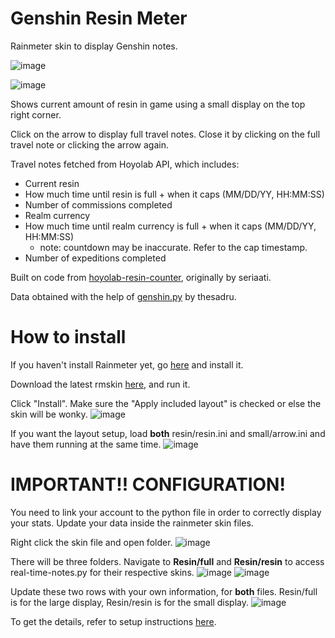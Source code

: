 # Genshin Resin Meter
Rainmeter skin to display Genshin notes.

![image](https://github.com/eileenthg/resin-meter/assets/40307498/5371ac10-6293-49e8-a0a5-deb33496e482)

![image](https://github.com/eileenthg/resin-meter/assets/40307498/ebabfac7-05d8-4951-8b54-1c0e69724b4e)

Shows current amount of resin in game using a small display on the top right corner.

Click on the arrow to display full travel notes. Close it by clicking on the full travel note or clicking the arrow again.

Travel notes fetched from Hoyolab API, which includes:
- Current resin
- How much time until resin is full + when it caps (MM/DD/YY, HH:MM:SS)
- Number of commissions completed
- Realm currency
- How much time until realm currency is full + when it caps (MM/DD/YY, HH:MM:SS)
  - note: countdown may be inaccurate. Refer to the cap timestamp.
- Number of expeditions completed

Built on code from [hoyolab-resin-counter](https://github.com/eileenthg/hoyolab-resin-counter-3.0/blob/main/README.md), originally by seriaati.

Data obtained with the help of [genshin.py](https://github.com/thesadru/genshin.py) by thesadru.

# How to install
If you haven't install Rainmeter yet, go [here](https://www.rainmeter.net/) and install it.

Download the latest rmskin [here](https://github.com/eileenthg/resin-meter/releases/), and run it.

Click "Install". Make sure the "Apply included layout" is checked or else the skin will be wonky.
![image](https://github.com/eileenthg/resin-meter/assets/40307498/db29b7f6-b13f-4699-aa28-74cb3caab14c)

If you want the layout setup, load **both** resin/resin.ini and small/arrow.ini and have them running at the same time.
![image](https://github.com/eileenthg/resin-meter/assets/40307498/fa35c0c7-b494-4b7f-9530-e168cd0fc009)

# IMPORTANT!! CONFIGURATION!
You need to link your account to the python file in order to correctly display your stats. Update your data inside the rainmeter skin files.

Right click the skin file and open folder.
![image](https://github.com/eileenthg/resin-meter/assets/40307498/ca8f9406-886a-4834-a116-02b20eb10d3d)

There will be three folders. Navigate to **Resin/full** and **Resin/resin** to access real-time-notes.py for their respective skins.
![image](https://github.com/eileenthg/resin-meter/assets/40307498/5f6dfd84-4a9a-4b74-807d-b4d3b8dad315)
![image](https://github.com/eileenthg/resin-meter/assets/40307498/0455e585-75ea-4a70-a882-818b3f0d5920)

Update these two rows with your own information, for **both** files. Resin/full is for the large display, Resin/resin is for the small display.
![image](https://github.com/eileenthg/resin-meter/assets/40307498/23af1cc7-70bb-4caf-91fd-b9d3bbd1693e)

To get the details, refer to setup instructions [here](https://github.com/eileenthg/hoyolab-resin-counter-3.0/blob/main/README.md#adding-your-account).


